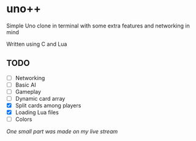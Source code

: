 # uno++
Simple Uno clone in terminal with some extra features and networking in mind

Written using C and Lua

## TODO
- [ ] Networking
- [ ] Basic AI
- [ ] Gameplay
- [ ] Dynamic card array
- [x] Split cards among players
- [x] Loading Lua files
- [ ] Colors

*One small part was made on my live stream*